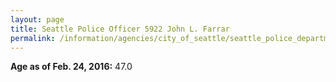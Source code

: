 ```yaml
---
layout: page
title: Seattle Police Officer 5922 John L. Farrar
permalink: /information/agencies/city_of_seattle/seattle_police_department/copbook/5922/
---
```


**Age as of Feb. 24, 2016:** 47.0
